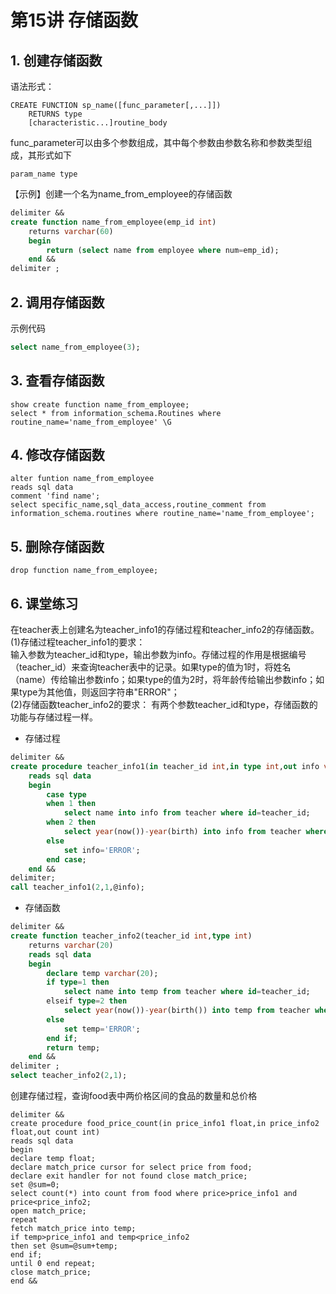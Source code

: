 # 第15讲 存储函数

## 1. 创建存储函数
语法形式：
```
CREATE FUNCTION sp_name([func_parameter[,...]])
	RETURNS type
    [characteristic...]routine_body
```
func_parameter可以由多个参数组成，其中每个参数由参数名称和参数类型组成，其形式如下
```
param_name type
```
【示例】创建一个名为name_from_employee的存储函数
```sql
delimiter &&
create function name_from_employee(emp_id int)
	returns varchar(60)
    begin
    	return (select name from employee where num=emp_id);
    end &&
delimiter ;
```

## 2. 调用存储函数
示例代码
```sql
select name_from_employee(3);
```

## 3. 查看存储函数
```
show create function name_from_employee;
select * from information_schema.Routines where routine_name='name_from_employee' \G
```

## 4. 修改存储函数
```
alter funtion name_from_employee
reads sql data
comment 'find name';
select specific_name,sql_data_access,routine_comment from information_schema.routines where routine_name='name_from_employee';
```

## 5. 删除存储函数
```
drop function name_from_employee;
```

## 6. 课堂练习
在teacher表上创建名为teacher_info1的存储过程和teacher_info2的存储函数。  
(1)存储过程teacher_info1的要求：  
输入参数为teacher_id和type，输出参数为info。存储过程的作用是根据编号（teacher_id）来查询teacher表中的记录。如果type的值为1时，将姓名（name）传给输出参数info；如果type的值为2时，将年龄传给输出参数info；如果type为其他值，则返回字符串"ERROR"；  
(2)存储函数teacher_info2的要求：
有两个参数teacher_id和type，存储函数的功能与存储过程一样。  
- 存储过程
```sql
delimiter &&
create procedure teacher_info1(in teacher_id int,in type int,out info varchar(20))
    reads sql data
    begin
        case type
        when 1 then
            select name into info from teacher where id=teacher_id;
        when 2 then
            select year(now())-year(birth) into info from teacher where id=teacher_id;
        else
            set info='ERROR';
        end case;
    end &&
delimiter;
call teacher_info1(2,1,@info);
```
- 存储函数
```sql
delimiter &&
create function teacher_info2(teacher_id int,type int)
    returns varchar(20)
    reads sql data
    begin
        declare temp varchar(20);
        if type=1 then
            select name into temp from teacher where id=teacher_id;
        elseif type=2 then
            select year(now())-year(birth()) into temp from teacher where id=teacher_id;
        else
            set temp='ERROR';
        end if;
        return temp;
    end &&
delimiter ;
select teacher_info2(2,1);
```

创建存储过程，查询food表中两价格区间的食品的数量和总价格
```
delimiter &&
create procedure food_price_count(in price_info1 float,in price_info2 float,out count int)
reads sql data
begin
declare temp float;
declare match_price cursor for select price from food;
declare exit handler for not found close match_price;
set @sum=0;
select count(*) into count from food where price>price_info1 and price<price_info2;
open match_price;
repeat
fetch match_price into temp;
if temp>price_info1 and temp<price_info2
then set @sum=@sum+temp;
end if;
until 0 end repeat;
close match_price;
end &&
```